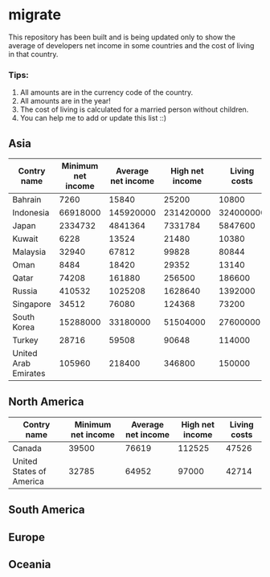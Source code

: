 # migrate
This repository has been built and is being updated only to show the average of developers net income in some countries and the cost of living in that country.
### Tips:
1. All amounts are in the currency code of the country.
2. All amounts are in the year!
3. The cost of living is calculated for a married person without children.
4. You can help me to add or update this list ::)

## Asia
| Contry name | Minimum net income | Average net income | High net income | Living costs |
| --- | --- | --- | --- | --- |
| Bahrain | 7260 | 15840 | 25200 | 10800 |
| Indonesia | 66918000 | 145920000 | 231420000 | 324000000 |
  | Japan | 2334732 | 4841364 | 7331784 | 5847600 |
| Kuwait | 6228 | 13524 | 21480 | 10380 |
| Malaysia | 32940 | 67812 | 99828 | 80844 |
| Oman | 8484 | 18420 | 29352 | 13140 |
| Qatar | 74208 | 161880 | 256500 | 186600 |
| Russia | 410532 | 1025208 | 1628640 | 1392000 |
| Singapore | 34512 | 76080 | 124368 | 73200 |
| South Korea | 15288000 | 33180000 | 51504000 | 27600000 |
| Turkey | 28716 | 59508 | 90648 | 114000 |
| United Arab Emirates | 105960 | 218400 | 346800 | 150000 |

## North America
| Contry name | Minimum net income | Average net income | High net income | Living costs |
| --- | --- | --- | --- | --- |
| Canada | 39500 | 76619 | 112525 | 47526 |
| United States of America | 32785 | 64952 | 97000 | 42714 |

## South America

## Europe

## Oceania
